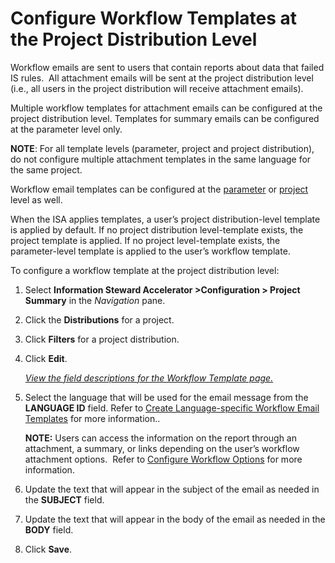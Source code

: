 # Configure Workflow Templates at the Project Distribution Level

Workflow emails are sent to users that contain reports about data that
failed IS rules.  All attachment emails will be sent at the project
distribution level (i.e., all users in the project distribution will
receive attachment emails).

Multiple workflow templates for attachment emails can be configured at
the project distribution level. Templates for summary emails can be
configured at the parameter level only.

**NOTE**: For all template levels (parameter, project and project
distribution), do not configure multiple attachment templates in the
same language for the same project.

Workflow email templates can be configured at the
[parameter](Configure_Workflow_Templates_at_the_Parameter_Level) or
[project](Configure_Workflow_Templates_at_the_Project__Level) level
as well.

When the ISA applies templates, a user’s project distribution-level
template is applied by default. If no project distribution
level-template exists, the project template is applied. If no project
level-template exists, the parameter-level template is applied to the
user’s workflow template.

To configure a workflow template at the project distribution level:

1.  Select <span style="font-weight: bold;">Information Steward
    Accelerator \></span>**Configuration \> Project Summary** in the
    *Navigation* pane.

2.  Click the **Distributions** for a project.

3.  Click **Filters** for a project distribution.

4.  Click **Edit**.
    
    *[View the field descriptions for the Workflow Template
    page.](../Page_Desc/Workflow_Template)*

5.  Select the language that will be used for the email message from the
    **LANGUAGE ID** field. Refer to [Create Language-specific Workflow
    Email
    Templates](Create_Language%20specific_Workflow_Email_Templates)
    for more information..
    
    **NOTE:** Users can access the information on the report through an
    attachment, a summary, or links depending on the user’s workflow
    attachment options.  Refer to [Configure Workflow
    Options](Configure_Workflow_OptionsISA) for more information.

6.  Update the text that will appear in the subject of the email as
    needed in the **SUBJECT** field.

7.  Update the text that will appear in the body of the email as needed
    in the **BODY** field.

8.  Click **Save**.
